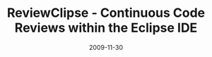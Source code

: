 ---
abstract: ''
authors:
- Mario Bernhart
- Christoph Mayerhofer
- Thomas Grechenig
date: '2009-11-30'
featured: false
links:
- name: Publik
  url: https://publik.tuwien.ac.at/showentry.php?ID=183787&lang=1
publication_types:
- '0'
publishDate: '2009-11-30'
title: ReviewClipse - Continuous Code Reviews within the Eclipse IDE
url_pdf: ''
---